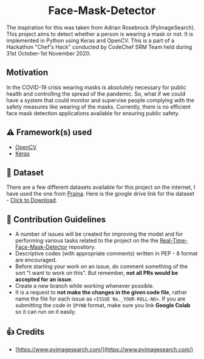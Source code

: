 <h1 align="center">Face-Mask-Detector</h1>

The inspiration for this was taken from Adrian Rosebrock (PyImageSearch). This project aims to detect 
whether a person is wearing a mask or not. It is implemented in Python using Keras and OpenCV. 
This is a part of a Hackathon "Chef's Hack" conducted by CodeChef SRM Team held during 31st October-1st November 2020.

## Motivation
In the COVID-19 crisis wearing masks is absolutely necessary for public health and controlling the spread of the pandemic. 
So, what if we could have a system that could monitor and supervise people complying with the safety measures like wearing of the masks.
Currently, there is no efficient face mask detection applications available for ensuring public safety. 

## :warning: Framework(s) used

- [OpenCV](https://opencv.org/)
- [Keras](https://keras.io/)

## :file_folder: Dataset
There are a few different datasets available for this project on the internet, I have used the one from [Prajna](https://github.com/prajnasb).
Here is the google drive link for the dataset - [Click to Download](https://drive.google.com/drive/folders/1PruHnSocJppeW24rzrXNb8G0IWe-r9ro?usp=sharing).

## :handshake: Contribution Guidelines

- A number of issues will be created for improving the model and for performing various tasks related to the project on the the 
[Real-Time-Face-Mask-Detector](https://github.com/GeekHaven/Real-Time-Face-Mask-Detector/issues) repository.
 - Descriptive codes (with appropriate comments) written in PEP - 8 format are encouraged.
 - Before starting your work on an issue, do comment something of the sort "I want to work on this".
But remember, **not all PRs would be accepted for an issue**.
 - Create a new branch while working whenever possible.
 - It is a request to **not make the changes in the given code file**, rather name the file for each issue as  `<ISSUE No._YOUR-ROLL-NO>`. 
If you are submitting the code in `IPYNB` format, make sure you link **Google Colab** so it can run on it easily.


## :+1: Credits
* [https://www.pyimagesearch.com/](https://www.pyimagesearch.com/)
